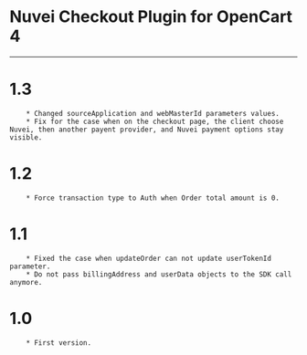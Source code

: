 # Nuvei Checkout Plugin for OpenCart 4

---

# 1.3
```
    * Changed sourceApplication and webMasterId parameters values.
    * Fix for the case when on the checkout page, the client choose Nuvei, then another payent provider, and Nuvei payment options stay visible.
```

# 1.2
```
    * Force transaction type to Auth when Order total amount is 0.
```

# 1.1
```
    * Fixed the case when updateOrder can not update userTokenId parameter.
    * Do not pass billingAddress and userData objects to the SDK call anymore.
```

# 1.0
```
    * First version.
```